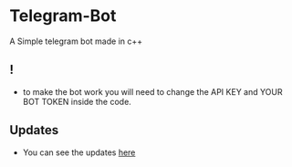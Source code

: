 # Telegram-Bot
A Simple telegram bot made in c++

## !

- to make the bot work you will need to change the API KEY and YOUR BOT TOKEN inside the code.

## Updates

- You can see the updates [here](https://github.com/Mr-Zanzibar/Telegram-Bot/blob/main/update.md)

